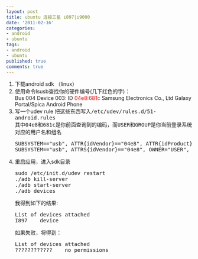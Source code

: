 ```yaml
---
layout: post
title: ubuntu 连接三星 i897|i9000
date: '2011-02-16'
categories:
- android
- ubuntu
tags:
- android
- ubuntu
published: true
comments: true
---
```

<p><ol>
	<li>下载android sdk （linux）</li>
	<li>使用命令lsusb查找你的硬件编号(几下红色的字)：<br />
Bus 004 Device 003: ID <span style="color: #ff0000;">04e8</span>:<span style="color: #ff0000;">681c</span> Samsung Electronics Co., Ltd Galaxy Portal/Spica Android Phone</li>
	<li>写一个udev rule
<span style="font-family: monospace;">把这些东西写入/etc/udev/rules.d/51-android.rules<br />
其中04e8和681c是你前面查询到的编码，而USER和GROUP是你当前登录系统对应的用户名和组名</span>
<pre class="brush:perl">SUBSYSTEM=="usb", ATTR{idVendor}=="04e8", ATTR{idProduct}=="681c", ENV{ACL_MANAGE}="1"
SUBSYSTEM=="usb", ATTRS{idVendor}=="04e8", OWNER="USER", GROUP="GROUP", MODE="0666"</pre>
</li>
	<li>重启应用，进入sdk目录
<pre class="brush:perl">sudo /etc/init.d/udev restart
./adb kill-server
./adb start-server
./adb devices</pre>
我得到如下的结果:
<pre class="brush:perl">List of devices attached
I897	device</pre>
如果失败，将得到：
<pre class="brush:perl">List of devices attached
????????????	no permissions</pre>
</li>
</ol></p>
